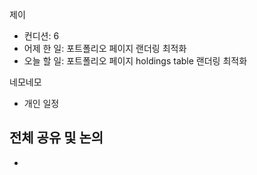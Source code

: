 
제이
- 컨디션: 6
- 어제 한 일: 포트폴리오 페이지 랜더링 최적화
- 오늘 할 일:  포트폴리오 페이지 holdings table 랜더링 최적화

네모네모
- 개인 일정
	
## 전체 공유 및 논의
- 
